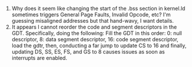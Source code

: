 

1. Why does it seem like changing the start of the .bss section in kernel.ld sometimes triggers General Page Faults, Invalid Opcode, etc? I'm guessing misaligned addresses but that hand-wavy, I want details.
2. It appears I cannot reorder the code and segment descriptors in the GDT.
Specifically, doing the following:
    Fill the GDT in this order:
        0: null descriptor,
        8: data segment descriptor,
        16: code segment descriptor,
    load the gdtr,
    then, conducting a far jump to update CS to 16
    and finally, updating DS, SS, ES, FS, and GS to 8
causes issues as soon as interrupts are enabled.
